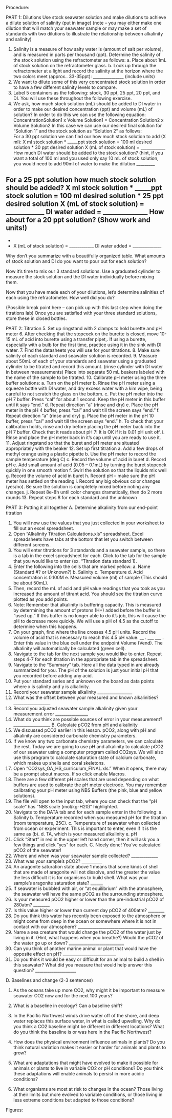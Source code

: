 Procedure:

PART 1: Dilutions
Use stock seawater solution and make dilutions to achieve a dilute solution of salinity (put in image)
(note – you may either make one dilution that will match your 
seawater sample or may make a set of standards with two dilutions 
to illustrate the relationship between alkalinity and salinity)
1. Salinity is a measure of how salty water is (amount of salt per volume), and is measured in parts per thousand (ppt). Determine the salinity of the stock solution using the refractometer as follows:
a. Place about 1mL of stock solution on the refractometer glass. 
b. Look up through the refractometer at a light and record the salinity at the horizon where the two colors meet (approx.. 33-35ppt): _______________ (include units)
2. We want to dilute some of this very concentrated stock solution in order to have a few different salinity levels to compare. 
3. Label 5 containers as the following: stock, 30 ppt, 25 ppt, 20 ppt, and DI. You will use these throughout the following exercise.
4. We ask, how much stock solution (mL) should be added to DI water in order to make our desired concentration (ppt) and volume (mL) of solution? In order to do this we can use the following equation:
	ConcentrationSolution1 x Volume Solution1 = Concentration Solution2 x Volume Solution2
In this case we can use our desired final solution for “Solution 1” and the stock solution as “Solution 2” as follows:  
For a 30 ppt solution we can find our how much stock solution to add (X ml):
	X ml stock solution * _____ppt stock solution = 
		100 ml desired solution * 30  ppt desired solution
	X (mL of stock solution) = ____________
How much DI water should be added to the stock solution? (hint, if you want a total of 100 ml and you used only say 10 mL of stock solution, you would need to add 90ml of water to make the dilution _________


For a 25 ppt solution how much stock solution should be added?
	X ml stock solution * _____ppt stock solution = 
		100 ml desired solution * 25  ppt desired solution
	X (mL of stock solution) = ____________
	DI water added = ______________
How about for a 20 ppt solution? 
(Show work and units!)
-
-
-
	X (mL of stock solution) = ____________
	DI water added = ______________

Why don’t you summarize with a beautifully organized table. What amounts of stock solution and DI do you want to pour out for each solution?


	






Now it’s time to mix our 3 standard solutions. Use a graduated cylinder to measure the stock solution and the DI water individually before mixing them. 

Now that you have made each of your dilutions, let’s determine salinities of each using the refractometer. How well did you do?









(Possible break point here – can pick up with this last step when doing the titrations lab)
Once you are satisfied with your three standard solutions, store these in closed bottles. 


PART 2: Titration
5. Set up ringstand with 2 clamps to hold burette and pH meter
6. After checking that the stopcock on the burette is closed, move 10-15 mL of acid into burette using a transfer pipet,. If using a burette, especially with a bulb for the first time, practice using it in the sink with DI water. 
7. Find the datasheets you will use for your titrations.
8. Make sure salinity of each standard and seawater solution is recorded. 
9. Measure about 50mL of each of your standards and seawater using a graduated cylinder to be titrated and record this amount. (rinse cylinder with DI water in between measurements)  Place into separate 50 mL beakers labeled with the name of the sample to be titrated. 
10. Calibrate pH meter using the three buffer solutions:
a. Turn on the pH meter
b. Rinse the pH meter using a squeeze bottle with DI water, and dry excess water with a kim wipe, being careful to not scratch the glass on the bottom. 
c. Put the pH meter into the pH 7 buffer. Press “cal” for about 1 second. Keep the pH meter in this buffer until it says “end.”
d. Repeat direction “a” (rinse and dry)
e. Place the pH meter in the pH 4 buffer, press “cal” and wait till the screen says “end.”
f. Repeat direction “a” (rinse and dry)
g. Place the pH meter in the pH 10 buffer, press “cal” and wait till the screen says “end.” 
h. To check that your calibration holds, rinse and dry before placing the pH meter back into the pH 7 buffer. Check that it reads about pH 7! It is OK if it is 0.01 pH unit off. 
i. Rinse and place the pH meter back in it’s cap until you are ready to use it.  
11. Adjust ringstand so that the buret and pH meter are situated appropriately with the beaker
12. Set up first titration
a. Add a few drops of methyl orange using a plastic pipette
b. Use the pH meter to record the sample temperature (deg C)
c. Record the volume of acid in buret
d. Record pH 
e. Add small amount of acid (0.05 – 0.1mL) by turning the buret stopcock quickly in one smooth motion
f. Swirl the solution so that the liquids mix well
g. Record the volume of acid in buret
h. Record pH – make sure the pH meter has settled on the reading
i. Record any big obvious color changes (yes/no). Be sure the solution is completely mixed before noting any changes. 
j. Repeat 8e-8h until color changes dramatically, then do 2 more rounds
13. Repeat steps 8 for each standard and the unknown

PART 3: Putting it all together
A. Determine alkalinity from our end-point titration
1. You will now use the values that you just collected in your worksheet to fill out an excel spreadsheet.
2. Open “Alkalinity Titration Calculations.xls” spreadsheet. Excel spreadsheets have tabs at the bottom that let you switch between different screens.
3. You will enter titrations for 3 standards and a seawater sample, so there is a tab in the excel spreadsheet for each. Click to the tab for the sample that you would like to enter (ex. “Titration data standard 1). 
4. Enter the following into the cells that are marked yellow:
a. Name (Standard #? or Unknown?)
b. Salinity
c. Temperature
d. Acid concentration is 0.100M
e. Measured volume (ml) of sample (This should be about 50mL).
5. Then, record the mL of acid and pH value readings that you took as you increased the amount of titrant acid. You should see the titration curve plotted as you add points. 
6. Note: Remember that alkalinity is buffering capacity. This is measured by determining the amount of protons (H+) added before the buffer is “used up.” If this buffer is no longer able to do it’s job, this will cause the pH to decrease more quickly. We will use a pH of 4.5 as the cutoff to determine when this happens.  
7. On your graph, find where the line crosses 4.5 pH units. Record the volume of acid that is necessary to reach this 4.5 pH value:  __ . ___ ___ . Enter this value in the blue cell under the endpoint Volume (Vend). The alkalinity will automatically be calculated (green cell).
8. Navigate to the tab for the next sample you would like to enter. Repeat steps 4-7 for each titration in the appropriate tab in the spreadsheet. 
9. Navigate to the “Summary” tab. Here all the data typed in are already summarized for you. The pH of the solution is just your initial pH that you recorded before adding any acid. 
10. Put your standard series and unknown on the board as data points where x is salinity and y is alkalinity. 
11. Record your seawater sample alkalinity _________________
12. What was the offset between your measured and known alkalinities? __________________
13. Record you adjusted seawater sample alkalinity given your measurement error ________________
14. What do you think are possible sources of error in your measurement? __________________
B. Calculate pCO2 from pH and alkalinity
1. We discussed pCO2 earlier in this lesson. pCO2, along with pH and alkalinity are considered carbonate chemistry parameters. 
2. If we know any two carbonate chemistry parameters, we can calculate the rest. Today we are going to use pH and alkalinity to calculate pCO2 of our seawater using a computer program called CO2sys. We will also use this program to calculate saturation state of calcium carbonate, which makes up shells and coral skeletons. 
3. Open “CO2sys_OA_HS_curriculum_FINAL.xls.” When it opens, there may be a prompt about macros. If so click enable Macros. 
4. There are a few different pH scales that are used depending on what buffers are used to calibrate the pH meter electrode. You may remember calibrating your pH meter using NBS Buffers (the pink, blue and yellow solutions). 
5. The file will open to the input tab, where you can check that the “pH scale” has “NBS scale (mol/kg-H20)” highlighted. 
6. Navigate to the DATA tab and for each sample enter in the following:
a. Salinity 
b. Temperature recorded when you measured pH for the titration (room temperature, 25C). 
c. Temperature of seawater when collected from ocean or experiment. This is important to enter, even if it is the same as (b). 
d. TA, which is your measured alkalinity
e. pH 
7. Click “Start” in red in the upper left hand corner, then it will ask you a few things and click “yes” for each. 
C. Nicely done! You’ve calculated pCO2 of the seawater!
8. Where and when was your seawater sample collected? _____________
9. What was your sample’s pCO2? __________
10. An aragonite saturation state above 1 means that some kinds of shell that are made of aragonite will not dissolve, and the greater the value the less difficult it is for organisms to build shell. What was your sample’s aragonite saturation state? ______ 
11. If seawater is bubbled with air, or “at equilibrium” with the atmosphere, the seawater will have the same pCO2 as the surrounding atmosphere.
12. Is your measured pCO2 higher or lower than the pre-industrial pCO2 of 280atm? ________
13. Is this value higher or lower than current day pCO2 of 400atm? ________
14. Do you think this water has recently been exposed to the atmosphere or might come from deep in the ocean or somewhere where it is not in contact with our atmosphere? _________________________________________
15. Name a sea creature that would change the pCO2 of the water just by living in it. (Hint, what happens when you breathe?) Would the pCO2 of the water go up or down? ___________________________
16. Can you think of another marine animal or plant that would have the opposite effect on pH? __________________________
17. Do you think it would be easy or difficult for an animal to build a shell in this seawater? What did you measure that would help answer this question? ____________________

D. Baselines and change (2-3 sentences)
1. As the oceans take up more CO2, why might it be important to measure seawater CO2 now and for the next 100 years? 




2. What is a baseline in ecology? Can a baseline shift? 




3. In the Pacific Northwest winds drive water off of the shore, and deep water replaces this surface water, in what is called upwelling. Why do you think a CO2 baseline might be different in different locations? What do you think the baseline is or was here in the Pacific Northwest?




4. How does the physical environment influence animals in plants? Do you think natural variation makes it easier or harder for animals and plants to grow? 





5. What are adaptations that might have evolved to make it possible for animals or plants to live in variable CO2 or pH conditions? Do you think these adaptations will enable animals to persist in more acidic conditions? 






6. What organisms are most at risk to changes in the ocean? Those living at their limits but more evolved to variable conditions, or those living in less extreme conditions but adapted to those conditions?





Figures:
